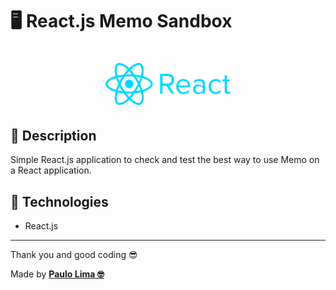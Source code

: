 # 🖥️ React.js Memo Sandbox

<h1 align="center">
  <img src=".github/logo.png" width="200px" />
</h1>

## 🔎️ Description
Simple React.js application to check and test the best way to use Memo on a React application.

## 🚀️ Technologies

- React.js

---

Thank you and good coding 😎️

Made by **<a href="https://paulophlp.github.io/portfolio/" target="__blank">Paulo Lima 🤓️</a>**
